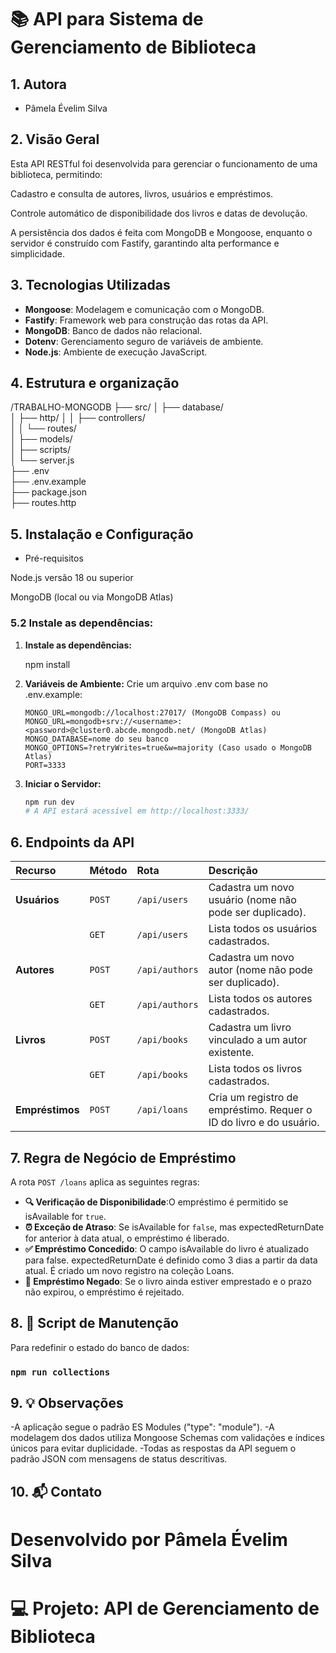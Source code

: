 # 📚 API para Sistema de Gerenciamento de Biblioteca 

## 1. Autora

* Pâmela Évelim Silva

## 2. Visão Geral

Esta API RESTful foi desenvolvida para gerenciar o funcionamento de uma biblioteca, permitindo:

Cadastro e consulta de autores, livros, usuários e empréstimos.

Controle automático de disponibilidade dos livros e datas de devolução.

A persistência dos dados é feita com MongoDB e Mongoose, enquanto o servidor é construído com Fastify, garantindo alta performance e simplicidade.

## 3. Tecnologias Utilizadas 

* **Mongoose**: Modelagem e comunicação com o MongoDB.
* **Fastify**: Framework web para construção das rotas da API.
* **MongoDB**: Banco de dados não relacional.
* **Dotenv**: Gerenciamento seguro de variáveis de ambiente.
* **Node.js**: Ambiente de execução JavaScript.

## 4. Estrutura e organização

/TRABALHO-MONGODB
├── src/
│   ├── database/         
│   ├── http/
│   │   ├── controllers/   
│   │   └── routes/        
│   ├── models/            
│   ├── scripts/           
│   └── server.js          
├── .env                   
├── .env.example           
├── package.json           
├── routes.http            


## 5. Instalação e Configuração

* Pré-requisitos

Node.js versão 18 ou superior

MongoDB (local ou via MongoDB Atlas)

### 5.2 Instale as dependências:

1.  **Instale as dependências:**
   
    npm install

2.  **Variáveis de Ambiente:**
    Crie um arquivo .env com base no .env.example:
    ```
    MONGO_URL=mongodb://localhost:27017/ (MongoDB Compass) ou 
    MONGO_URL=mongodb+srv://<username>:<password>@cluster0.abcde.mongodb.net/ (MongoDB Atlas)
    MONGO_DATABASE=nome do seu banco
    MONGO_OPTIONS=?retryWrites=true&w=majority (Caso usado o MongoDB Atlas)
    PORT=3333
    ```

3.  **Iniciar o Servidor:**
   
    ```bash
    npm run dev
    # A API estará acessível em http://localhost:3333/
    ```
## 6. Endpoints da API

| Recurso | Método | Rota | Descrição |
| :--- | :--- | :--- | :--- |
| **Usuários** | `POST` | `/api/users` | Cadastra um novo usuário (nome não pode ser duplicado). |
| | `GET` | `/api/users` | Lista todos os usuários cadastrados. |
| **Autores** | `POST` | `/api/authors` | Cadastra um novo autor (nome não pode ser duplicado). |
| | `GET` | `/api/authors` | Lista todos os autores cadastrados. |
| **Livros** | `POST` | `/api/books` | Cadastra um livro vinculado a um autor existente. |
| | `GET` | `/api/books` | Lista todos os livros cadastrados. |
| **Empréstimos** | `POST` | `/api/loans` | Cria um registro de empréstimo. Requer o ID do livro e do usuário. |

## 7. Regra de Negócio de Empréstimo

A rota `POST /loans` aplica as seguintes regras:

* **🔍 Verificação de Disponibilidade**:O empréstimo é permitido se isAvailable for `true`.
* **⏰ Exceção de Atraso**: Se isAvailable for `false`, mas expectedReturnDate for anterior à data atual, o empréstimo é liberado.
* **✅ Empréstimo Concedido**: O campo isAvailable do livro é atualizado para false.
expectedReturnDate é definido como 3 dias a partir da data atual.
É criado um novo registro na coleção Loans.
* **🚫 Empréstimo Negado**: Se o livro ainda estiver emprestado e o prazo não expirou, o empréstimo é rejeitado.

## 8. 🧹 Script de Manutenção

Para redefinir o estado do banco de dados:

### `npm run collections`

## 9. 💡 Observações

-A aplicação segue o padrão ES Modules ("type": "module").
-A modelagem dos dados utiliza Mongoose Schemas com validações e índices únicos para evitar duplicidade.
-Todas as respostas da API seguem o padrão JSON com mensagens de status descritivas.

## 10. 📬 Contato

# Desenvolvido por Pâmela Évelim Silva
# 💻 Projeto: API de Gerenciamento de Biblioteca